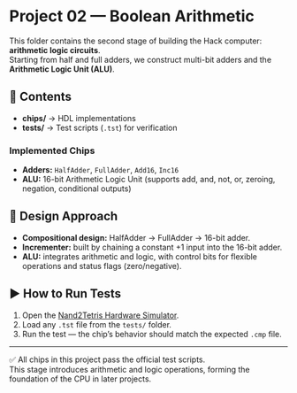 # Project 02 — Boolean Arithmetic

This folder contains the second stage of building the Hack computer: **arithmetic logic circuits**.  
Starting from half and full adders, we construct multi-bit adders and the **Arithmetic Logic Unit (ALU)**.

## 📂 Contents

- **chips/** → HDL implementations  
- **tests/** → Test scripts (`.tst`) for verification  

### Implemented Chips
- **Adders:** `HalfAdder`, `FullAdder`, `Add16`, `Inc16`
- **ALU:** 16-bit Arithmetic Logic Unit (supports add, and, not, or, zeroing, negation, conditional outputs)

## 🧩 Design Approach
- **Compositional design:** HalfAdder → FullAdder → 16-bit adder.  
- **Incrementer:** built by chaining a constant +1 input into the 16-bit adder.  
- **ALU:** integrates arithmetic and logic, with control bits for flexible operations and status flags (zero/negative).

## ▶️ How to Run Tests
1. Open the [Nand2Tetris Hardware Simulator](https://www.nand2tetris.org/software).  
2. Load any `.tst` file from the `tests/` folder.  
3. Run the test — the chip’s behavior should match the expected `.cmp` file.  

---

✅ All chips in this project pass the official test scripts.  
This stage introduces arithmetic and logic operations, forming the foundation of the CPU in later projects.
